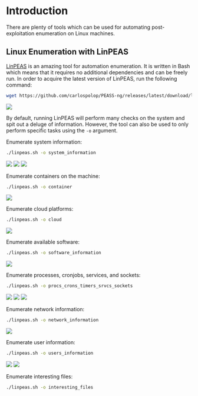 # Introduction
There are plenty of tools which can be used for automating post-exploitation enumeration on Linux machines.

## Linux Enumeration with LinPEAS
[LinPEAS](https://github.com/carlospolop/PEASS-ng/tree/master/linPEAS) is an amazing tool for automation enumeration. It is written in Bash which means that it requires no additional dependencies and can be freely run. In order to acquire the latest version of LinPEAS, run the following command:
```bash
wget https://github.com/carlospolop/PEASS-ng/releases/latest/download/linpeas.sh
```

![](Resources/Images/linpeas_help.png)

By default, running LinPEAS will perform many checks on the system and spit out a deluge of information. However, the tool can also be used to only perform specific tasks using the `-o` argument.

Enumerate system information:
```bash
./linpeas.sh -o system_information
```

![](Resources/Images/linpeas_sysinfo_1.png)
![](Resources/Images/linpeas_sysinfo_2.png)
![](Resources/Images/linpeas_sysinfo_3.png)

Enumerate containers on the machine:
```bash
./linpeas.sh -o container
```

![](Resources/Images/linpeas_container.png)

Enumerate cloud platforms:
```bash
./linpeas.sh -o cloud
```

![](Resources/Images/linpeas_cloud.png)

Enumerate available software:
```bash
./linpeas.sh -o software_information
```

![](Resources/Images/linpeas_softinfo_1.png)

Enumerate processes, cronjobs, services, and sockets:
```bash
./linpeas.sh -o procs_crons_timers_srvcs_sockets
```

![](Resources/Images/linpeas_ptss1.png)
![](Resources/Images/linpeas_ptss2.png)
![](Resources/Images/linpeas_ptss3.png)

Enumerate network information:
```bash
./linpeas.sh -o network_information
```

![](Resources/Images/linpeas_net.png)

Enumerate user information:
```bash
./linpeas.sh -o users_information
```

![](Resources/Images/linpeas_usersinfo_1.png)
![](Resources/Images/linpeas_usersinfo_2.png)

Enumerate interesting files:
```bash
./linpeas.sh -o interesting_files
```